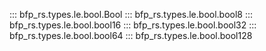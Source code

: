 ::: bfp_rs.types.le.bool.Bool
::: bfp_rs.types.le.bool.bool8
::: bfp_rs.types.le.bool.bool16
::: bfp_rs.types.le.bool.bool32
::: bfp_rs.types.le.bool.bool64
::: bfp_rs.types.le.bool.bool128
